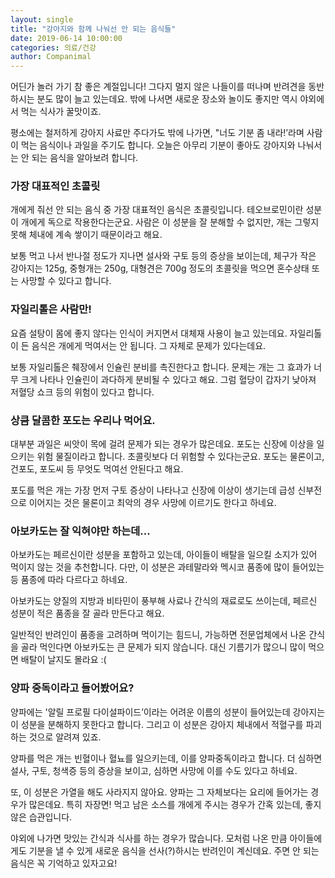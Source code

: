 ```yaml
---
layout: single
title: "강아지와 함께 나눠선 안 되는 음식들"
date: 2019-06-14 10:00:00
categories: 의료/건강
author: Companimal
---
```


어딘가 놀러 가기 참 좋은 계절입니다! 그다지 멀지 않은 나들이를 떠나며 반려견을 동반하시는 분도 많이 늘고 있는데요. 밖에 나서면 새로운 장소와 놀이도 좋지만 역시 야외에서 먹는 식사가 꿀맛이죠.

평소에는 철저하게 강아지 사료만 주다가도 밖에 나가면, "너도 기분 좀 내라!’라며 사람이 먹는 음식이나 과일을 주기도 합니다. 오늘은 아무리 기분이 좋아도 강아지와 나눠서는 안 되는 음식을 알아보려 합니다.

### 가장 대표적인 초콜릿

개에게 줘선 안 되는 음식 중 가장 대표적인 음식은 초콜릿입니다. 테오브로민이란 성분이 개에게 독으로 작용한다는군요. 사람은 이 성분을 잘 분해할 수 없지만, 개는 그렇지 못해 체내에 계속 쌓이기 때문이라고 해요.

보통 먹고 나서 반나절 정도가 지나면 설사와 구토 등의 증상을 보이는데, 체구가 작은 강아지는 125g, 중형개는 250g, 대형견은 700g 정도의 초콜릿을 먹으면 혼수상태 또는 사망할 수 있다고 합니다.

### 자일리톨은 사람만!

요즘 설탕이 몸에 좋지 않다는 인식이 커지면서 대체재 사용이 늘고 있는데요. 자일리톨이 든 음식은 개에게 먹여서는 안 됩니다. 그 자체로 문제가 있다는데요.

보통 자일리톨은 췌장에서 인슐린 분비를 촉진한다고 합니다. 문제는 개는 그 효과가 너무 크게 나타나 인슐린이 과다하게 분비될 수 있다고 해요. 그럼 혈당이 갑자기 낮아져 저혈당 쇼크 등의 위험이 있다고 합니다.

### 상큼 달콤한 포도는 우리나 먹어요.

대부분 과일은 씨앗이 목에 걸려 문제가 되는 경우가 많은데요. 포도는 신장에 이상을 일으키는 위험 물질이라고 합니다. 초콜릿보다 더 위험할 수 있다는군요. 포도는 물론이고, 건포도, 포도씨 등 무엇도 먹여선 안된다고 해요.

포도를 먹은 개는 가장 먼저 구토 증상이 나타나고 신장에 이상이 생기는데 급성 신부전으로 이어지는 것은 물론이고 최악의 경우 사망에 이르기도 한다고 하네요.

### 아보카도는 잘 익혀야만 하는데…

아보카도는 페르신이란 성분을 포함하고 있는데, 아이들이 배탈을 일으킬 소지가 있어 먹이지 않는 것을 추천합니다. 다만, 이 성분은 과테말라와 멕시코 품종에 많이 들어있는 등 품종에 따라 다르다고 하네요.

아보카도는 양질의 지방과 비타민이 풍부해 사료나 간식의 재료로도 쓰이는데, 페르신 성분이 적은 품종을 잘 골라 만든다고 해요.

일반적인 반려인이 품종을 고려하며 먹이기는 힘드니, 가능하면 전문업체에서 나온 간식을 골라 먹인다면 아보카도는 큰 문제가 되지 않습니다. 대신 기름기가 많으니 많이 먹으면 배탈이 날지도 몰라요 :(

### 양파 중독이라고 들어봤어요?

양파에는 '알릴 프로필 다이설파이드’이라는 어려운 이름의 성분이 들어있는데 강아지는 이 성분을 분해하지 못한다고 합니다. 그리고 이 성분은 강아지 체내에서 적혈구를 파괴하는 것으로 알려져 있죠.

양파를 먹은 개는 빈혈이나 혈뇨를 일으키는데, 이를 양파중독이라고 합니다. 더 심하면 설사, 구토, 청색증 등의 증상을 보이고, 심하면 사망에 이를 수도 있다고 하네요.

또, 이 성분은 가열을 해도 사라지지 않아요. 양파는 그 자체보다는 요리에 들어가는 경우가 많은데요. 특히 자장면! 먹고 남은 소스를 개에게 주시는 경우가 간혹 있는데, 좋지 않은 습관입니다.

야외에 나가면 맛있는 간식과 식사를 하는 경우가 많습니다. 모처럼 나온 만큼 아이들에게도 기분을 낼 수 있게 새로운 음식을 선사(?)하시는 반려인이 계신데요. 주면 안 되는 음식은 꼭 기억하고 있자고요!
